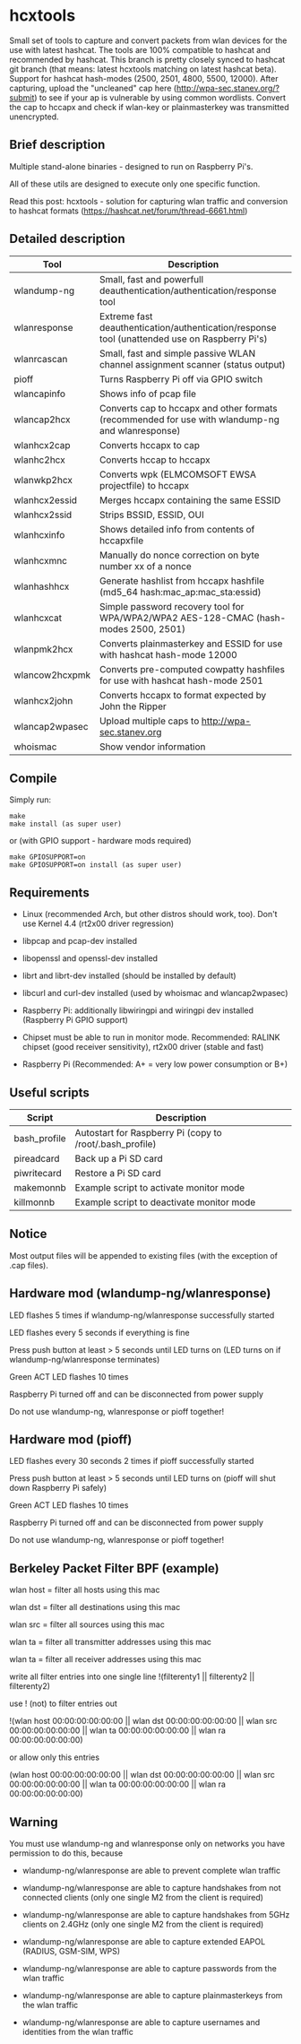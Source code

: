 hcxtools
==============

Small set of tools to capture and convert packets from wlan devices
for the use with latest hashcat. The tools are 100% compatible to hashcat
and recommended by hashcat. This branch is pretty closely synced to
hashcat git branch (that means: latest hcxtools matching on latest hashcat beta).
Support for hashcat hash-modes (2500, 2501, 4800, 5500, 12000).
After capturing, upload the "uncleaned" cap here
(http://wpa-sec.stanev.org/?submit) to see if your ap is vulnerable
by using common wordlists. Convert the cap to hccapx and check if wlan-key
or plainmasterkey was transmitted unencrypted.


Brief description
--------------

Multiple stand-alone binaries - designed to run on Raspberry Pi's.

All of these utils are designed to execute only one specific function.

Read this post: hcxtools - solution for capturing wlan traffic and conversion to hashcat formats (https://hashcat.net/forum/thread-6661.html)


Detailed description
--------------

| Tool           | Description                                                                                          |
| -------------- | ---------------------------------------------------------------------------------------------------- |
| wlandump-ng    | Small, fast and powerfull deauthentication/authentication/response tool                              |
| wlanresponse   | Extreme fast deauthentication/authentication/response tool (unattended use on Raspberry Pi's)        |
| wlanrcascan    | Small, fast and simple passive WLAN channel assignment scanner (status output)                       |
| pioff          | Turns Raspberry Pi off via GPIO switch                                                               |
| wlancapinfo    | Shows info of pcap file                                                                              |
| wlancap2hcx    | Converts cap to hccapx and other formats (recommended for use with wlandump-ng and wlanresponse)     |
| wlanhcx2cap    | Converts hccapx to cap                                                                               |
| wlanhc2hcx     | Converts hccap to hccapx                                                                             |
| wlanwkp2hcx    | Converts wpk (ELMCOMSOFT EWSA projectfile) to hccapx                                                 |
| wlanhcx2essid  | Merges hccapx containing the same ESSID                                                              |
| wlanhcx2ssid   | Strips BSSID, ESSID, OUI                                                                             |
| wlanhcxinfo    | Shows detailed info from contents of hccapxfile                                                      |
| wlanhcxmnc     | Manually do nonce correction on byte number xx of a nonce                                            |
| wlanhashhcx    | Generate hashlist from hccapx hashfile (md5_64 hash:mac_ap:mac_sta:essid)                            |
| wlanhcxcat     | Simple password recovery tool for WPA/WPA2/WPA2 AES-128-CMAC (hash-modes 2500, 2501)                 |
| wlanpmk2hcx    | Converts plainmasterkey and ESSID for use with hashcat hash-mode 12000                               |
| wlancow2hcxpmk | Converts pre-computed cowpatty hashfiles for use with hashcat hash-mode 2501                         |
| wlanhcx2john   | Converts hccapx to format expected by John the Ripper                                                |
| wlancap2wpasec | Upload multiple caps to http://wpa-sec.stanev.org                                                    |
| whoismac       | Show vendor information                                                                              |


Compile
--------------

Simply run:

```
make
make install (as super user)
```

or (with GPIO support - hardware mods required)

```
make GPIOSUPPORT=on
make GPIOSUPPORT=on install (as super user)
```


Requirements
--------------

* Linux (recommended Arch, but other distros should work, too). Don't use Kernel 4.4 (rt2x00 driver regression)

* libpcap and pcap-dev installed

* libopenssl and openssl-dev installed

* librt and librt-dev installed (should be installed by default)

* libcurl and curl-dev installed (used by whoismac and wlancap2wpasec)

* Raspberry Pi: additionally libwiringpi and wiringpi dev installed (Raspberry Pi GPIO support)

* Chipset must be able to run in monitor mode. Recommended: RALINK chipset (good receiver sensitivity), rt2x00 driver (stable and fast)

* Raspberry Pi (Recommended: A+ = very low power consumption or B+)


Useful scripts
--------------

| Script       | Description                                              |
| ------------ | -------------------------------------------------------- |
| bash_profile | Autostart for Raspberry Pi (copy to /root/.bash_profile) |
| pireadcard   | Back up a Pi SD card                                     |
| piwritecard  | Restore a Pi SD card                                     |
| makemonnb    | Example script to activate monitor mode                  |
| killmonnb    | Example script to deactivate monitor mode                |


Notice
--------------

Most output files will be appended to existing files (with the exception of .cap files).


Hardware mod (wlandump-ng/wlanresponse)
--------------

LED flashes 5 times if wlandump-ng/wlanresponse successfully started

LED flashes every 5 seconds if everything is fine

Press push button at least > 5 seconds until LED turns on (LED turns on if wlandump-ng/wlanresponse terminates)

Green ACT LED flashes 10 times

Raspberry Pi turned off and can be disconnected from power supply

Do not use wlandump-ng, wlanresponse or pioff together!


Hardware mod (pioff)
--------------

LED flashes every 30 seconds 2 times if pioff successfully started

Press push button at least > 5 seconds until LED turns on (pioff will shut down Raspberry Pi safely)

Green ACT LED flashes 10 times

Raspberry Pi turned off and can be disconnected from power supply

Do not use wlandump-ng, wlanresponse or pioff together!


Berkeley Packet Filter BPF (example)
--------------

wlan host = filter all hosts using this mac

wlan dst = filter all destinations using this mac

wlan src = filter all sources using this mac

wlan ta = filter all transmitter addresses using this mac

wlan ta = filter all receiver addresses using this mac

write all filter entries into one single line !(filterenty1 || filterenty2  || filterenty2)

use ! (not) to filter entries out

!(wlan host 00:00:00:00:00:00 || wlan dst 00:00:00:00:00:00 || wlan src 00:00:00:00:00:00 || wlan ta 00:00:00:00:00:00 || wlan ra 00:00:00:00:00:00)

or allow only this entries

(wlan host 00:00:00:00:00:00 || wlan dst 00:00:00:00:00:00 || wlan src 00:00:00:00:00:00 || wlan ta 00:00:00:00:00:00 || wlan ra 00:00:00:00:00:00)


Warning
--------------

You must use wlandump-ng and wlanresponse only on networks you have permission to do this, because

* wlandump-ng/wlanresponse are able to prevent complete wlan traffic

* wlandump-ng/wlanresponse are able to capture handshakes from not connected clients (only one single M2 from the client is required)

* wlandump-ng/wlanresponse are able to capture handshakes from 5GHz clients on 2.4GHz (only one single M2 from the client is required)

* wlandump-ng/wlanresponse are able to capture extended EAPOL (RADIUS, GSM-SIM, WPS)

* wlandump-ng/wlanresponse are able to capture passwords from the wlan traffic

* wlandump-ng/wlanresponse are able to capture plainmasterkeys from the wlan traffic

* wlandump-ng/wlanresponse are able to capture usernames and identities from the wlan traffic
